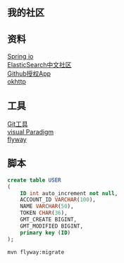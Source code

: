 ## 我的社区

## 资料
[Spring io](https://spring.io)  
[ElasticSearch中文社区](https://elasticsearch.cn)   
[Github授权App](https://developer.github.com/apps/building-oauth-apps/creating-an-oauth-app/)  
[okhttp](https://square.github.io/okhttp/)  


## 工具
[Git工具](https://git-scm.com/downloads)  
[visual Paradigm](https://www.visual-paradigm.com/cn)  
[flyway](https://flywaydb.org/documentation/migrations)

## 脚本
```sql
create table USER
(
	ID int auto_increment not null,
	ACCOUNT_ID VARCHAR(100),
	NAME VARCHAR(50),
	TOKEN CHAR(36),
	GMT_CREATE BIGINT,
	GMT_MODIFIED BIGINT,
	primary key (ID)
);
```
```bash
mvn flyway:migrate
```
